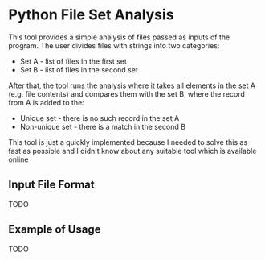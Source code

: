 # Python File Set Analysis

This tool provides a simple analysis of files passed as inputs of the program. The user divides files with strings into two categories:
* Set A - list of files in the first set
* Set B - list of files in the second set

After that, the tool runs the analysis where it takes all elements in the set A (e.g. file contents) and compares them with the set B, where the record from A is added to the:
* Unique set - there is no such record in the set A
* Non-unique set - there is a match in the second B

This tool is just a quickly implemented because I needed to solve this as fast as possible and I didn't know about any suitable tool 
which is available online

## Input File Format
TODO

## Example of Usage
TODO

